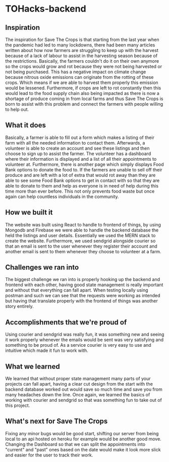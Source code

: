 # TOHacks-backend
## Inspiration
The inspiration for Save The Crops is that starting from the last year when the pandemic had led to many lockdowns, there had been many articles written about how now farmers are struggling to keep up with the harvest because of a lack of labour to assist in the harvesting season because of the restrictions. Basically, the farmers couldn't do it on their own anymore so the crops would grow and rot because they were not being harvested or not being purchased. This has a negative impact on climate change because nitrous oxide emissions can originate from the rotting of these crops. Which means if we are able to harvest them properly this emission would be lessened. Furthermore, if crops are left to rot constantly then this would lead to the food supply chain also being impacted as there is now a shortage of produce coming in from local farms and thus Save The Crops is born to assist with this problem and connect the farmers with people willing to help out. 
 
## What it does
Basically, a farmer is able to fill out a form which makes a listing of their farm with all the needed information to contact them. Afterwards, a volunteer is able to create an account and see these listings and then choose to sign up to assist the farmer. The volunteer has a dashboard where their information is displayed and a list of all their appointments to volunteer at. Furthermore, there is another page which simply displays Food Bank options to donate the food to. If the farmers are unable to sell off their produce and are left with a lot of extra that would rot away than they are able to see some Food Bank options to get in contact with so that they are able to donate to them and help as everyone is in need of help during this time more than ever before. This not only prevents food waste but once again can help countless individuals in the community. 

## How we built it
The website was built using React to handle to frontend of things, by using Mongodb and Firebase we were able to handle the backend database the held the listings and user details. Essentially we used the MERN stack to create the website. Furthermore, we used sendgrid alongside courier so that an email is sent to the user whenever they register their account and another email is sent to them whenever they choose to volunteer at a farm.  

## Challenges we ran into
The biggest challenge we ran into is properly hooking up the backend and frontend with each other, having good state management is really important and without that everything can fall apart. When testing locally using postman and such we can see that the requests were working as intended but having that translate properly with the frontend of things was another story entirely. 

## Accomplishments that we're proud of
Using courier and sendgrid was really fun, it was something new and seeing it work properly whenever the emails would be sent was very satisfying and something to be proud of. As a service courier is very easy to use and intuitive which made it fun to work with.  

## What we learned
We learned that without proper state management many parts of your projects can fall apart, having a clear cut design from the start with the backend database worked out would save so much time and save you from many headaches down the line. Once again, we learned the basics of working with courier and sendgrid so that was something fun to take out of this project.
 
## What's next for Save The Crops
Fixing any minor bugs would be good start, shifting our server from being local to an api hosted on heroku for example would be another good move. Changing the Dashboard so that we can split the appointments into "current" and "past" ones based on the date would make it look more slick and easier for the user to track their work. 
